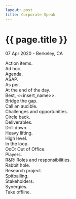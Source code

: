 ```yaml
---
layout: post
title: Corporate Speak
---
```


{{ page.title }}
================

<p class="meta">07 Apr 2020 - Berkeley, CA</p>

Action items.  
Ad hoc.  
Agenda.  
ASAP.  
As per.  
At the end of the day.  
Best, <<insert_name>>.  
Bridge the gap.  
Call an audible.  
Challenges and opportunities.  
Circle back.  
Deliverables.  
Drill down.  
Heavy lifting.  
High level.  
In the loop.  
OoO: Out of Office.  
Players.  
R&R: Roles and responsibilities.  
Rabbit hole.  
Research project.  
Spitballing.  
Stakeholders.  
Synergies.  
Take offline.  